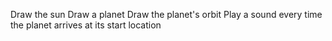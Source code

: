 Draw the sun
Draw a planet
Draw the planet's orbit
Play a sound every time the planet arrives at its start location
